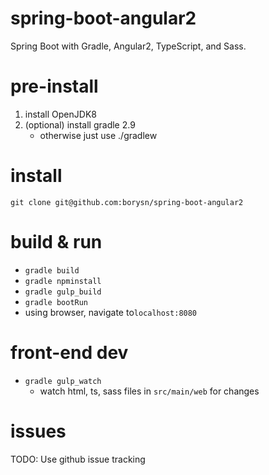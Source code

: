 # spring-boot-angular2
Spring Boot with Gradle, Angular2, TypeScript, and Sass.

# pre-install
1. install OpenJDK8
1. (optional) install gradle 2.9
    - otherwise just use ./gradlew

# install
`git clone git@github.com:borysn/spring-boot-angular2`

# build & run
* `gradle build`
* `gradle npminstall`
* `gradle gulp_build`
* `gradle bootRun`
* using browser, navigate to`localhost:8080`

# front-end dev
* `gradle gulp_watch`
    - watch html, ts, sass files in `src/main/web` for changes

# issues
TODO: Use github issue tracking
